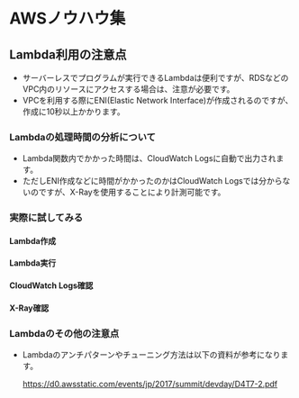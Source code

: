# AWSノウハウ集
## Lambda利用の注意点
- サーバーレスでプログラムが実行できるLambdaは便利ですが、RDSなどのVPC内のリソースにアクセスする場合は、注意が必要です。
- VPCを利用する際にENI(Elastic Network Interface)が作成されるのですが、作成に10秒以上かかります。

### Lambdaの処理時間の分析について
- Lambda関数内でかかった時間は、CloudWatch Logsに自動で出力されます。
- ただしENI作成などに時間がかかったのかはCloudWatch Logsでは分からないのですが、X-Rayを使用することにより計測可能です。

### 実際に試してみる
#### Lambda作成
#### Lambda実行
#### CloudWatch Logs確認
#### X-Ray確認

### Lambdaのその他の注意点
- Lambdaのアンチパターンやチューニング方法は以下の資料が参考になります。

  https://d0.awsstatic.com/events/jp/2017/summit/devday/D4T7-2.pdf


